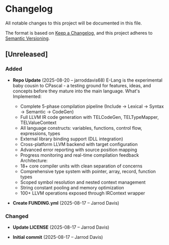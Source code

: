 # Changelog

All notable changes to this project will be documented in this file.

The format is based on [Keep a Changelog](https://keepachangelog.com/en/1.0.0/),
and this project adheres to [Semantic Versioning](https://semver.org/spec/v2.0.0.html).

## [Unreleased]

### Added
- **Repo Update** (2025-08-20 – jarroddavis68)
  E-Lang is the experimental baby cousin to CPascal - a testing ground for features,
  ideas, and concepts before they mature into the main language.
  What's Implemented:
  - Complete 5-phase compilation pipeline (Include -> Lexical -> Syntax -> Semantic -> CodeGen)
  - Full LLVM IR code generation with TELCodeGen, TELTypeMapper, TELValueContext
  - All language constructs: variables, functions, control flow, expressions, types
  - External library binding support (DLL integration)
  - Cross-platform LLVM backend with target configuration
  - Advanced error reporting with source position mapping
  - Progress monitoring and real-time compilation feedback
  Architecture:
  - 18+ core compiler units with clean separation of concerns
  - Comprehensive type system with pointer, array, record, function types
  - Scoped symbol resolution and nested context management
  - String constant pooling and memory optimization
  - 100+ LLVM operations exposed through IRContext wrapper

- **Create FUNDING.yml** (2025-08-17 – Jarrod Davis)


### Changed
- **Update LICENSE** (2025-08-17 – Jarrod Davis)

- **Initial commit** (2025-08-17 – Jarrod Davis)

